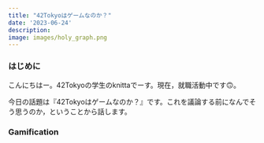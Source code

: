 ```yaml
---
title: "42Tokyoはゲームなのか？"
date: '2023-06-24'
description: 
image: images/holy_graph.png
---
```


### はじめに
こんにちはー。42Tokyoの学生のknittaでーす。現在，就職活動中です🙃。

今日の話題は『42Tokyoはゲームなのか？』です。これを議論する前になんでそう思うのか，ということから話します。

### Gamification
